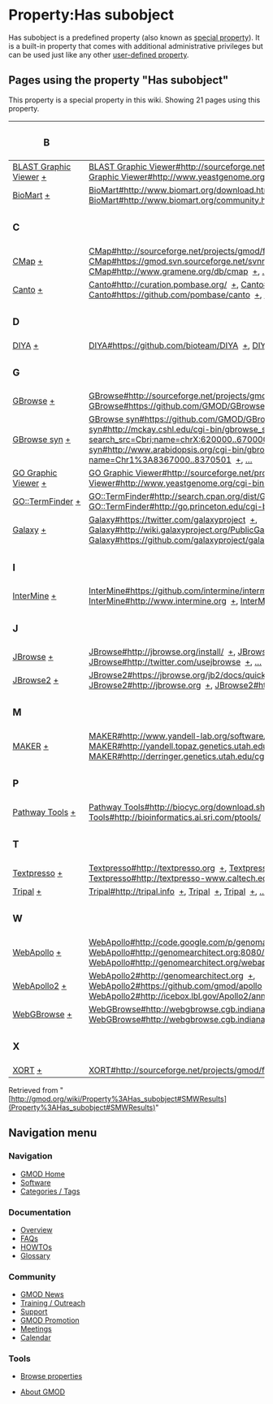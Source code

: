 



<span id="top"></span>




# <span dir="auto">Property:Has subobject</span>











Has subobject is a predefined property (also known as <a
href="https://www.semantic-mediawiki.org/wiki/Help:Special_properties"
class="external text" rel="nofollow">special property</a>). It is a
built-in property that comes with additional administrative privileges
but can be used just like any other
<a href="https://www.semantic-mediawiki.org/wiki/Property"
class="external text" rel="nofollow">user-defined property</a>.



  
<span id="SMWResults"></span>



## Pages using the property "Has subobject"

This property is a special property in this wiki. Showing 21 pages using
this property.

<table style="width: 100%; ">
<colgroup>
<col style="width: 50%" />
<col style="width: 50%" />
</colgroup>
<thead>
<tr class="header">
<th class="smwpropname"><h3 id="b">B</h3></th>
<th></th>
</tr>
</thead>
<tbody>
<tr class="odd">
<td class="smwpropname"><a href="BLAST_Graphic_Viewer.1"
title="BLAST Graphic Viewer">BLAST Graphic Viewer</a> <span
class="smwbrowse"><a href="Special%3ABrowse/BLAST-20Graphic-20Viewer"
title="Special%3ABrowse/BLAST-20Graphic-20Viewer">+</a></span></td>
<td class="smwprops"><a
href="BLAST_Graphic_Viewer.1#http:.2F.2Fsourceforge.net.2Fprojects.2Fgmod.2Ffiles.2FblastGraphic.2F"
title="BLAST Graphic Viewer">BLAST Graphic
Viewer#http://sourceforge.net/projects/gmod/files/blastGraphic/</a>  <span
class="smwsearch"><a
href="Special%3ASearchByProperty/Has-20subobject/BLAST-20Graphic-20Viewer-23http%3A-2F-2Fsourceforge.net-2Fprojects-2Fgmod-2Ffiles-2FblastGraphic-2F"
title="Special%3ASearchByProperty/Has-20subobject/BLAST-20Graphic-20Viewer-23http%3A-2F-2Fsourceforge.net-2Fprojects-2Fgmod-2Ffiles-2FblastGraphic-2F">+</a></span>,
<a
href="BLAST_Graphic_Viewer.1#http:.2F.2Fwww.yeastgenome.org.2Fcgi-bin.2Fblast-sgd.pl"
title="BLAST Graphic Viewer">BLAST Graphic
Viewer#http://www.yeastgenome.org/cgi-bin/blast-sgd.pl</a>  <span
class="smwsearch"><a
href="Special%3ASearchByProperty/Has-20subobject/BLAST-20Graphic-20Viewer-23http%3A-2F-2Fwww.yeastgenome.org-2Fcgi-2Dbin-2Fblast-2Dsgd.pl"
title="Special%3ASearchByProperty/Has-20subobject/BLAST-20Graphic-20Viewer-23http%3A-2F-2Fwww.yeastgenome.org-2Fcgi-2Dbin-2Fblast-2Dsgd.pl">+</a></span></td>
</tr>
<tr class="even">
<td class="smwpropname"><a href="BioMart"
title="BioMart">BioMart</a> <span class="smwbrowse"><a
href="Special%3ABrowse/BioMart"
title="Special%3ABrowse/BioMart">+</a></span></td>
<td class="smwprops"><a
href="BioMart#http:.2F.2Fwww.biomart.org.2Fdownload.html"
title="BioMart">BioMart#http://www.biomart.org/download.html</a>  <span
class="smwsearch"><a
href="Special%3ASearchByProperty/Has-20subobject/BioMart-23http%3A-2F-2Fwww.biomart.org-2Fdownload.html"
title="Special%3ASearchByProperty/Has-20subobject/BioMart-23http%3A-2F-2Fwww.biomart.org-2Fdownload.html">+</a></span>,
<a href="BioMart#http:.2F.2Fwww.biomart.org.2F"
title="BioMart">BioMart#http://www.biomart.org/</a>  <span
class="smwsearch"><a
href="Special%3ASearchByProperty/Has-20subobject/BioMart-23http%3A-2F-2Fwww.biomart.org-2F"
title="Special%3ASearchByProperty/Has-20subobject/BioMart-23http%3A-2F-2Fwww.biomart.org-2F">+</a></span>,
<a href="BioMart#http:.2F.2Fwww.biomart.org.2Fcommunity.html"
title="BioMart">BioMart#http://www.biomart.org/community.html</a>  <span
class="smwsearch"><a
href="Special%3ASearchByProperty/Has-20subobject/BioMart-23http%3A-2F-2Fwww.biomart.org-2Fcommunity.html"
title="Special%3ASearchByProperty/Has-20subobject/BioMart-23http%3A-2F-2Fwww.biomart.org-2Fcommunity.html">+</a></span>,
<a href="Special%3APageProperty/BioMart%3A%3AHas_subobject"
title="Special:PageProperty/BioMart::Has subobject">…</a></td>
</tr>
<tr class="odd">
<td class="smwpropname"><h3 id="c">C</h3></td>
<td></td>
</tr>
<tr class="even">
<td class="smwpropname"><a href="CMap.1" title="CMap">CMap</a> <span
class="smwbrowse"><a href="Special%3ABrowse/CMap"
title="Special%3ABrowse/CMap">+</a></span></td>
<td class="smwprops"><a
href="CMap.1#http:.2F.2Fsourceforge.net.2Fprojects.2Fgmod.2Ffiles.2Fcmap.2F"
title="CMap">CMap#http://sourceforge.net/projects/gmod/files/cmap/</a>  <span
class="smwsearch"><a
href="Special%3ASearchByProperty/Has-20subobject/CMap-23http%3A-2F-2Fsourceforge.net-2Fprojects-2Fgmod-2Ffiles-2Fcmap-2F"
title="Special%3ASearchByProperty/Has-20subobject/CMap-23http%3A-2F-2Fsourceforge.net-2Fprojects-2Fgmod-2Ffiles-2Fcmap-2F">+</a></span>,
<a
href="CMap.1#https:.2F.2Fgmod.svn.sourceforge.net.2Fsvnroot.2Fgmod.2Fcmap"
title="CMap">CMap#https://gmod.svn.sourceforge.net/svnroot/gmod/cmap</a>  <span
class="smwsearch"><a
href="Special%3ASearchByProperty/Has-20subobject/CMap-23https%3A-2F-2Fgmod.svn.sourceforge.net-2Fsvnroot-2Fgmod-2Fcmap"
title="Special%3ASearchByProperty/Has-20subobject/CMap-23https%3A-2F-2Fgmod.svn.sourceforge.net-2Fsvnroot-2Fgmod-2Fcmap">+</a></span>,
<a href="CMap.1#http:.2F.2Fwww.gramene.org.2Fdb.2Fcmap"
title="CMap">CMap#http://www.gramene.org/db/cmap</a>  <span
class="smwsearch"><a
href="Special%3ASearchByProperty/Has-20subobject/CMap-23http%3A-2F-2Fwww.gramene.org-2Fdb-2Fcmap"
title="Special%3ASearchByProperty/Has-20subobject/CMap-23http%3A-2F-2Fwww.gramene.org-2Fdb-2Fcmap">+</a></span>,
<a href="Special%3APageProperty/CMap%3A%3AHas_subobject"
title="Special:PageProperty/CMap::Has subobject">…</a></td>
</tr>
<tr class="odd">
<td class="smwpropname"><a href="Canto" title="Canto">Canto</a> <span
class="smwbrowse"><a href="Special%3ABrowse/Canto"
title="Special%3ABrowse/Canto">+</a></span></td>
<td class="smwprops"><a href="Canto#http:.2F.2Fcuration.pombase.org.2F"
title="Canto">Canto#http://curation.pombase.org/</a>  <span
class="smwsearch"><a
href="Special%3ASearchByProperty/Has-20subobject/Canto-23http%3A-2F-2Fcuration.pombase.org-2F"
title="Special%3ASearchByProperty/Has-20subobject/Canto-23http%3A-2F-2Fcuration.pombase.org-2F">+</a></span>,
<a href="Canto#http:.2F.2Fcuration.pombase.org.2Fdemo"
title="Canto">Canto#http://curation.pombase.org/demo</a>  <span
class="smwsearch"><a
href="Special%3ASearchByProperty/Has-20subobject/Canto-23http%3A-2F-2Fcuration.pombase.org-2Fdemo"
title="Special%3ASearchByProperty/Has-20subobject/Canto-23http%3A-2F-2Fcuration.pombase.org-2Fdemo">+</a></span>,
<a href="Canto#https:.2F.2Fgithub.com.2Fpombase.2Fcanto"
title="Canto">Canto#https://github.com/pombase/canto</a>  <span
class="smwsearch"><a
href="Special%3ASearchByProperty/Has-20subobject/Canto-23https%3A-2F-2Fgithub.com-2Fpombase-2Fcanto"
title="Special%3ASearchByProperty/Has-20subobject/Canto-23https%3A-2F-2Fgithub.com-2Fpombase-2Fcanto">+</a></span>,
<a href="Special%3APageProperty/Canto%3A%3AHas_subobject"
title="Special:PageProperty/Canto::Has subobject">…</a></td>
</tr>
<tr class="even">
<td class="smwpropname"><h3 id="d">D</h3></td>
<td></td>
</tr>
<tr class="odd">
<td class="smwpropname"><a href="DIYA" title="DIYA">DIYA</a> <span
class="smwbrowse"><a href="Special%3ABrowse/DIYA"
title="Special%3ABrowse/DIYA">+</a></span></td>
<td class="smwprops"><a
href="DIYA#https:.2F.2Fgithub.com.2Fbioteam.2FDIYA"
title="DIYA">DIYA#https://github.com/bioteam/DIYA</a>  <span
class="smwsearch"><a
href="Special%3ASearchByProperty/Has-20subobject/DIYA-23https%3A-2F-2Fgithub.com-2Fbioteam-2FDIYA"
title="Special%3ASearchByProperty/Has-20subobject/DIYA-23https%3A-2F-2Fgithub.com-2Fbioteam-2FDIYA">+</a></span>,
<a href="DIYA#_2957d43c15df6d72a07738da3e51a062"
title="DIYA">DIYA</a>  <span class="smwsearch"><a
href="Special%3ASearchByProperty/Has-20subobject/DIYA-23_2957d43c15df6d72a07738da3e51a062"
title="Special%3ASearchByProperty/Has-20subobject/DIYA-23 2957d43c15df6d72a07738da3e51a062">+</a></span></td>
</tr>
<tr class="even">
<td class="smwpropname"><h3 id="g">G</h3></td>
<td></td>
</tr>
<tr class="odd">
<td class="smwpropname"><a href="GBrowse.1"
title="GBrowse">GBrowse</a> <span class="smwbrowse"><a
href="Special%3ABrowse/GBrowse"
title="Special%3ABrowse/GBrowse">+</a></span></td>
<td class="smwprops"><a
href="GBrowse.1#http:.2F.2Fsourceforge.net.2Fprojects.2Fgmod.2Ffiles.2FGeneric.2520Genome.2520Browser.2F"
title="GBrowse">GBrowse#http://sourceforge.net/projects/gmod/files/Generic%20Genome%20Browser/</a>  <span
class="smwsearch"><a
href="Special%3ASearchByProperty/Has-20subobject/GBrowse-23http%3A-2F-2Fsourceforge.net-2Fprojects-2Fgmod-2Ffiles-2FGeneric-2520Genome-2520Browser-2F"
title="Special%3ASearchByProperty/Has-20subobject/GBrowse-23http%3A-2F-2Fsourceforge.net-2Fprojects-2Fgmod-2Ffiles-2FGeneric-2520Genome-2520Browser-2F">+</a></span>,
<a href="GBrowse.1#https:.2F.2Fgithub.com.2FGMOD.2FGBrowse"
title="GBrowse">GBrowse#https://github.com/GMOD/GBrowse</a>  <span
class="smwsearch"><a
href="Special%3ASearchByProperty/Has-20subobject/GBrowse-23https%3A-2F-2Fgithub.com-2FGMOD-2FGBrowse"
title="Special%3ASearchByProperty/Has-20subobject/GBrowse-23https%3A-2F-2Fgithub.com-2FGMOD-2FGBrowse">+</a></span>,
<a href="GBrowse.1#http:.2F.2Fgbrowse.org"
title="GBrowse">GBrowse#http://gbrowse.org</a>  <span
class="smwsearch"><a
href="Special%3ASearchByProperty/Has-20subobject/GBrowse-23http%3A-2F-2Fgbrowse.org"
title="Special%3ASearchByProperty/Has-20subobject/GBrowse-23http%3A-2F-2Fgbrowse.org">+</a></span>,
<a href="Special%3APageProperty/GBrowse%3A%3AHas_subobject"
title="Special:PageProperty/GBrowse::Has subobject">…</a></td>
</tr>
<tr class="even">
<td class="smwpropname"><a href="GBrowse_syn.1"
title="GBrowse syn">GBrowse syn</a> <span class="smwbrowse"><a
href="Special%3ABrowse/GBrowse-20syn"
title="Special%3ABrowse/GBrowse-20syn">+</a></span></td>
<td class="smwprops"><a
href="GBrowse_syn.1#https:.2F.2Fgithub.com.2FGMOD.2FGBrowse"
title="GBrowse syn">GBrowse
syn#https://github.com/GMOD/GBrowse</a>  <span class="smwsearch"><a
href="Special%3ASearchByProperty/Has-20subobject/GBrowse-20syn-23https%3A-2F-2Fgithub.com-2FGMOD-2FGBrowse"
title="Special%3ASearchByProperty/Has-20subobject/GBrowse-20syn-23https%3A-2F-2Fgithub.com-2FGMOD-2FGBrowse">+</a></span>,
<a
href="GBrowse_syn.1#http:.2F.2Fmckay.cshl.edu.2Fcgi-bin.2Fgbrowse_syn.2Fmercator.2F.3Fsearch_src.3DCbri.3Bname.3DchrX:620000..670000"
title="GBrowse syn">GBrowse
syn#http://mckay.cshl.edu/cgi-bin/gbrowse_syn/mercator/?search_src=Cbri;name=chrX:620000..670000</a>  <span
class="smwsearch"><a
href="Special%3ASearchByProperty/Has-20subobject/GBrowse-20syn-23http%3A-2F-2Fmckay.cshl.edu-2Fcgi-2Dbin-2Fgbrowse_syn-2Fmercator-2F-3Fsearch_src=Cbri%3Bname=chrX%3A620000..670000"
title="Special%3ASearchByProperty/Has-20subobject/GBrowse-20syn-23http:-2F-2Fmckay.cshl.edu-2Fcgi-2Dbin-2Fgbrowse syn-2Fmercator-2F-3Fsearch src=Cbri;name=chrX:620000..670000">+</a></span>,
<a
href="GBrowse_syn.1#http:.2F.2Fwww.arabidopsis.org.2Fcgi-bin.2Fgbrowse_syn.2Farabidopsis.2F.3Fname.3DChr1.253A8367000..8370501"
title="GBrowse syn">GBrowse
syn#http://www.arabidopsis.org/cgi-bin/gbrowse_syn/arabidopsis/?name=Chr1%3A8367000..8370501</a>  <span
class="smwsearch"><a
href="Special%3ASearchByProperty/Has-20subobject/GBrowse-20syn-23http%3A-2F-2Fwww.arabidopsis.org-2Fcgi-2Dbin-2Fgbrowse_syn-2Farabidopsis-2F-3Fname=Chr1-253A8367000..8370501"
title="Special%3ASearchByProperty/Has-20subobject/GBrowse-20syn-23http:-2F-2Fwww.arabidopsis.org-2Fcgi-2Dbin-2Fgbrowse syn-2Farabidopsis-2F-3Fname=Chr1-253A8367000..8370501">+</a></span>,
<a href="Special%3APageProperty/GBrowse_syn%3A%3AHas_subobject"
title="Special:PageProperty/GBrowse syn::Has subobject">…</a></td>
</tr>
<tr class="odd">
<td class="smwpropname"><a href="GO_Graphic_Viewer.1"
title="GO Graphic Viewer">GO Graphic Viewer</a> <span
class="smwbrowse"><a href="Special%3ABrowse/GO-20Graphic-20Viewer"
title="Special%3ABrowse/GO-20Graphic-20Viewer">+</a></span></td>
<td class="smwprops"><a
href="GO_Graphic_Viewer.1#http:.2F.2Fsourceforge.net.2Fprojects.2Fgmod.2Ffiles.2FGOView.2F"
title="GO Graphic Viewer">GO Graphic
Viewer#http://sourceforge.net/projects/gmod/files/GOView/</a>  <span
class="smwsearch"><a
href="Special%3ASearchByProperty/Has-20subobject/GO-20Graphic-20Viewer-23http%3A-2F-2Fsourceforge.net-2Fprojects-2Fgmod-2Ffiles-2FGOView-2F"
title="Special%3ASearchByProperty/Has-20subobject/GO-20Graphic-20Viewer-23http%3A-2F-2Fsourceforge.net-2Fprojects-2Fgmod-2Ffiles-2FGOView-2F">+</a></span>,
<a
href="GO_Graphic_Viewer.1#http:.2F.2Fwww.yeastgenome.org.2Fcgi-bin.2FGO.2FgoTermFinder.pl"
title="GO Graphic Viewer">GO Graphic
Viewer#http://www.yeastgenome.org/cgi-bin/GO/goTermFinder.pl</a>  <span
class="smwsearch"><a
href="Special%3ASearchByProperty/Has-20subobject/GO-20Graphic-20Viewer-23http%3A-2F-2Fwww.yeastgenome.org-2Fcgi-2Dbin-2FGO-2FgoTermFinder.pl"
title="Special%3ASearchByProperty/Has-20subobject/GO-20Graphic-20Viewer-23http%3A-2F-2Fwww.yeastgenome.org-2Fcgi-2Dbin-2FGO-2FgoTermFinder.pl">+</a></span></td>
</tr>
<tr class="even">
<td class="smwpropname"><a href="GO%3A%3ATermFinder.1"
title="GO::TermFinder">GO::TermFinder</a> <span class="smwbrowse"><a
href="Special%3ABrowse/GO%3A%3ATermFinder"
title="Special%3ABrowse/GO%3A%3ATermFinder">+</a></span></td>
<td class="smwprops"><a
href="GO%3A%3ATermFinder.1#http:.2F.2Fsearch.cpan.org.2Fdist.2FGO-TermFinder.2F"
title="GO::TermFinder">GO::TermFinder#http://search.cpan.org/dist/GO-TermFinder/</a>  <span
class="smwsearch"><a
href="Special%3ASearchByProperty/Has-20subobject/GO%3A%3ATermFinder-23http%3A-2F-2Fsearch.cpan.org-2Fdist-2FGO-2DTermFinder-2F"
title="Special%3ASearchByProperty/Has-20subobject/GO%3A%3ATermFinder-23http%3A-2F-2Fsearch.cpan.org-2Fdist-2FGO-2DTermFinder-2F">+</a></span>,
<a
href="GO%3A%3ATermFinder.1#http:.2F.2Fgo.princeton.edu.2Fcgi-bin.2FGOTermFinder.2FGOTermFinder"
title="GO::TermFinder">GO::TermFinder#http://go.princeton.edu/cgi-bin/GOTermFinder/GOTermFinder</a>  <span
class="smwsearch"><a
href="Special%3ASearchByProperty/Has-20subobject/GO%3A%3ATermFinder-23http%3A-2F-2Fgo.princeton.edu-2Fcgi-2Dbin-2FGOTermFinder-2FGOTermFinder"
title="Special%3ASearchByProperty/Has-20subobject/GO%3A%3ATermFinder-23http%3A-2F-2Fgo.princeton.edu-2Fcgi-2Dbin-2FGOTermFinder-2FGOTermFinder">+</a></span></td>
</tr>
<tr class="odd">
<td class="smwpropname"><a href="Galaxy.1"
title="Galaxy">Galaxy</a> <span class="smwbrowse"><a
href="Special%3ABrowse/Galaxy"
title="Special%3ABrowse/Galaxy">+</a></span></td>
<td class="smwprops"><a
href="Galaxy.1#https:.2F.2Ftwitter.com.2Fgalaxyproject"
title="Galaxy">Galaxy#https://twitter.com/galaxyproject</a>  <span
class="smwsearch"><a
href="Special%3ASearchByProperty/Has-20subobject/Galaxy-23https%3A-2F-2Ftwitter.com-2Fgalaxyproject"
title="Special%3ASearchByProperty/Has-20subobject/Galaxy-23https%3A-2F-2Ftwitter.com-2Fgalaxyproject">+</a></span>,
<a
href="Galaxy.1#http:.2F.2Fwiki.galaxyproject.org.2FPublicGalaxyServers"
title="Galaxy">Galaxy#http://wiki.galaxyproject.org/PublicGalaxyServers</a>  <span
class="smwsearch"><a
href="Special%3ASearchByProperty/Has-20subobject/Galaxy-23http%3A-2F-2Fwiki.galaxyproject.org-2FPublicGalaxyServers"
title="Special%3ASearchByProperty/Has-20subobject/Galaxy-23http%3A-2F-2Fwiki.galaxyproject.org-2FPublicGalaxyServers">+</a></span>,
<a href="Galaxy.1#https:.2F.2Fgithub.com.2Fgalaxyproject.2Fgalaxy.2F"
title="Galaxy">Galaxy#https://github.com/galaxyproject/galaxy/</a>  <span
class="smwsearch"><a
href="Special%3ASearchByProperty/Has-20subobject/Galaxy-23https%3A-2F-2Fgithub.com-2Fgalaxyproject-2Fgalaxy-2F"
title="Special%3ASearchByProperty/Has-20subobject/Galaxy-23https%3A-2F-2Fgithub.com-2Fgalaxyproject-2Fgalaxy-2F">+</a></span>,
<a href="Special%3APageProperty/Galaxy%3A%3AHas_subobject"
title="Special:PageProperty/Galaxy::Has subobject">…</a></td>
</tr>
<tr class="even">
<td class="smwpropname"><h3 id="i">I</h3></td>
<td></td>
</tr>
<tr class="odd">
<td class="smwpropname"><a href="InterMine"
title="InterMine">InterMine</a> <span class="smwbrowse"><a
href="Special%3ABrowse/InterMine"
title="Special%3ABrowse/InterMine">+</a></span></td>
<td class="smwprops"><a
href="InterMine#https:.2F.2Fgithub.com.2Fintermine.2Fintermine.git"
title="InterMine">InterMine#https://github.com/intermine/intermine.git</a>  <span
class="smwsearch"><a
href="Special%3ASearchByProperty/Has-20subobject/InterMine-23https%3A-2F-2Fgithub.com-2Fintermine-2Fintermine.git"
title="Special%3ASearchByProperty/Has-20subobject/InterMine-23https%3A-2F-2Fgithub.com-2Fintermine-2Fintermine.git">+</a></span>,
<a href="InterMine#http:.2F.2Fwww.intermine.org"
title="InterMine">InterMine#http://www.intermine.org</a>  <span
class="smwsearch"><a
href="Special%3ASearchByProperty/Has-20subobject/InterMine-23http%3A-2F-2Fwww.intermine.org"
title="Special%3ASearchByProperty/Has-20subobject/InterMine-23http%3A-2F-2Fwww.intermine.org">+</a></span>,
<a href="InterMine#http:.2F.2Fwww.flymine.org"
title="InterMine">InterMine#http://www.flymine.org</a>  <span
class="smwsearch"><a
href="Special%3ASearchByProperty/Has-20subobject/InterMine-23http%3A-2F-2Fwww.flymine.org"
title="Special%3ASearchByProperty/Has-20subobject/InterMine-23http%3A-2F-2Fwww.flymine.org">+</a></span>,
<a href="Special%3APageProperty/InterMine%3A%3AHas_subobject"
title="Special:PageProperty/InterMine::Has subobject">…</a></td>
</tr>
<tr class="even">
<td class="smwpropname"><h3 id="j">J</h3></td>
<td></td>
</tr>
<tr class="odd">
<td class="smwpropname"><a href="JBrowse.1"
title="JBrowse">JBrowse</a> <span class="smwbrowse"><a
href="Special%3ABrowse/JBrowse"
title="Special%3ABrowse/JBrowse">+</a></span></td>
<td class="smwprops"><a
href="JBrowse.1#http:.2F.2Fjbrowse.org.2Finstall.2F"
title="JBrowse">JBrowse#http://jbrowse.org/install/</a>  <span
class="smwsearch"><a
href="Special%3ASearchByProperty/Has-20subobject/JBrowse-23http%3A-2F-2Fjbrowse.org-2Finstall-2F"
title="Special%3ASearchByProperty/Has-20subobject/JBrowse-23http%3A-2F-2Fjbrowse.org-2Finstall-2F">+</a></span>,
<a href="JBrowse.1#http:.2F.2Fjbrowse.org"
title="JBrowse">JBrowse#http://jbrowse.org</a>  <span
class="smwsearch"><a
href="Special%3ASearchByProperty/Has-20subobject/JBrowse-23http%3A-2F-2Fjbrowse.org"
title="Special%3ASearchByProperty/Has-20subobject/JBrowse-23http%3A-2F-2Fjbrowse.org">+</a></span>,
<a href="JBrowse.1#http:.2F.2Ftwitter.com.2Fusejbrowse"
title="JBrowse">JBrowse#http://twitter.com/usejbrowse</a>  <span
class="smwsearch"><a
href="Special%3ASearchByProperty/Has-20subobject/JBrowse-23http%3A-2F-2Ftwitter.com-2Fusejbrowse"
title="Special%3ASearchByProperty/Has-20subobject/JBrowse-23http%3A-2F-2Ftwitter.com-2Fusejbrowse">+</a></span>,
<a href="Special%3APageProperty/JBrowse%3A%3AHas_subobject"
title="Special:PageProperty/JBrowse::Has subobject">…</a></td>
</tr>
<tr class="even">
<td class="smwpropname"><a href="JBrowse2"
title="JBrowse2">JBrowse2</a> <span class="smwbrowse"><a
href="Special%3ABrowse/JBrowse2"
title="Special%3ABrowse/JBrowse2">+</a></span></td>
<td class="smwprops"><a
href="JBrowse2#https:.2F.2Fjbrowse.org.2Fjb2.2Fdocs.2Fquickstart_web"
title="JBrowse2">JBrowse2#https://jbrowse.org/jb2/docs/quickstart_web</a>  <span
class="smwsearch"><a
href="Special%3ASearchByProperty/Has-20subobject/JBrowse2-23https%3A-2F-2Fjbrowse.org-2Fjb2-2Fdocs-2Fquickstart_web"
title="Special%3ASearchByProperty/Has-20subobject/JBrowse2-23https:-2F-2Fjbrowse.org-2Fjb2-2Fdocs-2Fquickstart web">+</a></span>,
<a href="JBrowse2#http:.2F.2Fjbrowse.org"
title="JBrowse2">JBrowse2#http://jbrowse.org</a>  <span
class="smwsearch"><a
href="Special%3ASearchByProperty/Has-20subobject/JBrowse2-23http%3A-2F-2Fjbrowse.org"
title="Special%3ASearchByProperty/Has-20subobject/JBrowse2-23http%3A-2F-2Fjbrowse.org">+</a></span>,
<a href="JBrowse2#http:.2F.2Ftwitter.com.2Fusejbrowse"
title="JBrowse2">JBrowse2#http://twitter.com/usejbrowse</a>  <span
class="smwsearch"><a
href="Special%3ASearchByProperty/Has-20subobject/JBrowse2-23http%3A-2F-2Ftwitter.com-2Fusejbrowse"
title="Special%3ASearchByProperty/Has-20subobject/JBrowse2-23http%3A-2F-2Ftwitter.com-2Fusejbrowse">+</a></span>,
<a href="Special%3APageProperty/JBrowse2%3A%3AHas_subobject"
title="Special:PageProperty/JBrowse2::Has subobject">…</a></td>
</tr>
<tr class="odd">
<td class="smwpropname"><h3 id="m">M</h3></td>
<td></td>
</tr>
<tr class="even">
<td class="smwpropname"><a href="MAKER.1" title="MAKER">MAKER</a> <span
class="smwbrowse"><a href="Special%3ABrowse/MAKER"
title="Special%3ABrowse/MAKER">+</a></span></td>
<td class="smwprops"><a
href="MAKER.1#http:.2F.2Fwww.yandell-lab.org.2Fsoftware.2Fmaker.html"
title="MAKER">MAKER#http://www.yandell-lab.org/software/maker.html</a>  <span
class="smwsearch"><a
href="Special%3ASearchByProperty/Has-20subobject/MAKER-23http%3A-2F-2Fwww.yandell-2Dlab.org-2Fsoftware-2Fmaker.html"
title="Special%3ASearchByProperty/Has-20subobject/MAKER-23http%3A-2F-2Fwww.yandell-2Dlab.org-2Fsoftware-2Fmaker.html">+</a></span>,
<a
href="MAKER.1#http:.2F.2Fyandell.topaz.genetics.utah.edu.2Fcgi-bin.2Fmaker_license.cgi"
title="MAKER">MAKER#http://yandell.topaz.genetics.utah.edu/cgi-bin/maker_license.cgi</a>  <span
class="smwsearch"><a
href="Special%3ASearchByProperty/Has-20subobject/MAKER-23http%3A-2F-2Fyandell.topaz.genetics.utah.edu-2Fcgi-2Dbin-2Fmaker_license.cgi"
title="Special%3ASearchByProperty/Has-20subobject/MAKER-23http:-2F-2Fyandell.topaz.genetics.utah.edu-2Fcgi-2Dbin-2Fmaker license.cgi">+</a></span>,
<a
href="MAKER.1#http:.2F.2Fderringer.genetics.utah.edu.2Fcgi-bin.2FMWAS.2Fmaker.cgi"
title="MAKER">MAKER#http://derringer.genetics.utah.edu/cgi-bin/MWAS/maker.cgi</a>  <span
class="smwsearch"><a
href="Special%3ASearchByProperty/Has-20subobject/MAKER-23http%3A-2F-2Fderringer.genetics.utah.edu-2Fcgi-2Dbin-2FMWAS-2Fmaker.cgi"
title="Special%3ASearchByProperty/Has-20subobject/MAKER-23http%3A-2F-2Fderringer.genetics.utah.edu-2Fcgi-2Dbin-2FMWAS-2Fmaker.cgi">+</a></span>,
<a href="Special%3APageProperty/MAKER%3A%3AHas_subobject"
title="Special:PageProperty/MAKER::Has subobject">…</a></td>
</tr>
<tr class="odd">
<td class="smwpropname"><h3 id="p">P</h3></td>
<td></td>
</tr>
<tr class="even">
<td class="smwpropname"><a href="Pathway_Tools.1"
title="Pathway Tools">Pathway Tools</a> <span class="smwbrowse"><a
href="Special%3ABrowse/Pathway-20Tools"
title="Special%3ABrowse/Pathway-20Tools">+</a></span></td>
<td class="smwprops"><a
href="Pathway_Tools.1#http:.2F.2Fbiocyc.org.2Fdownload.shtml"
title="Pathway Tools">Pathway
Tools#http://biocyc.org/download.shtml</a>  <span class="smwsearch"><a
href="Special%3ASearchByProperty/Has-20subobject/Pathway-20Tools-23http%3A-2F-2Fbiocyc.org-2Fdownload.shtml"
title="Special%3ASearchByProperty/Has-20subobject/Pathway-20Tools-23http%3A-2F-2Fbiocyc.org-2Fdownload.shtml">+</a></span>,
<a
href="Pathway_Tools.1#http:.2F.2Fbioinformatics.ai.sri.com.2Fptools.2F"
title="Pathway Tools">Pathway
Tools#http://bioinformatics.ai.sri.com/ptools/</a>  <span
class="smwsearch"><a
href="Special%3ASearchByProperty/Has-20subobject/Pathway-20Tools-23http%3A-2F-2Fbioinformatics.ai.sri.com-2Fptools-2F"
title="Special%3ASearchByProperty/Has-20subobject/Pathway-20Tools-23http%3A-2F-2Fbioinformatics.ai.sri.com-2Fptools-2F">+</a></span>,
<a href="Pathway_Tools.1#http:.2F.2Fbiocyc.org.2F"
title="Pathway Tools">Pathway Tools#http://biocyc.org/</a>  <span
class="smwsearch"><a
href="Special%3ASearchByProperty/Has-20subobject/Pathway-20Tools-23http%3A-2F-2Fbiocyc.org-2F"
title="Special%3ASearchByProperty/Has-20subobject/Pathway-20Tools-23http%3A-2F-2Fbiocyc.org-2F">+</a></span>,
<a href="Special%3APageProperty/Pathway_Tools%3A%3AHas_subobject"
title="Special:PageProperty/Pathway Tools::Has subobject">…</a></td>
</tr>
<tr class="odd">
<td class="smwpropname"><h3 id="t">T</h3></td>
<td></td>
</tr>
<tr class="even">
<td class="smwpropname"><a href="Textpresso"
title="Textpresso">Textpresso</a> <span class="smwbrowse"><a
href="Special%3ABrowse/Textpresso"
title="Special%3ABrowse/Textpresso">+</a></span></td>
<td class="smwprops"><a href="Textpresso#http:.2F.2Ftextpresso.org"
title="Textpresso">Textpresso#http://textpresso.org</a>  <span
class="smwsearch"><a
href="Special%3ASearchByProperty/Has-20subobject/Textpresso-23http%3A-2F-2Ftextpresso.org"
title="Special%3ASearchByProperty/Has-20subobject/Textpresso-23http%3A-2F-2Ftextpresso.org">+</a></span>,
<a href="Textpresso#http:.2F.2Ftextpresso.org.2Fdownloads.html"
title="Textpresso">Textpresso#http://textpresso.org/downloads.html</a>  <span
class="smwsearch"><a
href="Special%3ASearchByProperty/Has-20subobject/Textpresso-23http%3A-2F-2Ftextpresso.org-2Fdownloads.html"
title="Special%3ASearchByProperty/Has-20subobject/Textpresso-23http%3A-2F-2Ftextpresso.org-2Fdownloads.html">+</a></span>,
<a
href="Textpresso#http:.2F.2Ftextpresso-www.caltech.edu.2Fcgi-bin.2Fcelegans.2Fuser_guide"
title="Textpresso">Textpresso#http://textpresso-www.caltech.edu/cgi-bin/celegans/user_guide</a>  <span
class="smwsearch"><a
href="Special%3ASearchByProperty/Has-20subobject/Textpresso-23http%3A-2F-2Ftextpresso-2Dwww.caltech.edu-2Fcgi-2Dbin-2Fcelegans-2Fuser_guide"
title="Special%3ASearchByProperty/Has-20subobject/Textpresso-23http:-2F-2Ftextpresso-2Dwww.caltech.edu-2Fcgi-2Dbin-2Fcelegans-2Fuser guide">+</a></span>,
<a href="Special%3APageProperty/Textpresso%3A%3AHas_subobject"
title="Special:PageProperty/Textpresso::Has subobject">…</a></td>
</tr>
<tr class="odd">
<td class="smwpropname"><a href="Tripal.1"
title="Tripal">Tripal</a> <span class="smwbrowse"><a
href="Special%3ABrowse/Tripal"
title="Special%3ABrowse/Tripal">+</a></span></td>
<td class="smwprops"><a href="Tripal.1#http:.2F.2Ftripal.info"
title="Tripal">Tripal#http://tripal.info</a>  <span class="smwsearch"><a
href="Special%3ASearchByProperty/Has-20subobject/Tripal-23http%3A-2F-2Ftripal.info"
title="Special%3ASearchByProperty/Has-20subobject/Tripal-23http%3A-2F-2Ftripal.info">+</a></span>,
<a href="Tripal.1#_c72e4a5953ad38254b5ae05e4fca68cf"
title="Tripal">Tripal</a>  <span class="smwsearch"><a
href="Special%3ASearchByProperty/Has-20subobject/Tripal-23_c72e4a5953ad38254b5ae05e4fca68cf"
title="Special%3ASearchByProperty/Has-20subobject/Tripal-23 c72e4a5953ad38254b5ae05e4fca68cf">+</a></span>,
<a href="Tripal.1#_8904ca0c9942fceca83d1637dceaa4e9"
title="Tripal">Tripal</a>  <span class="smwsearch"><a
href="Special%3ASearchByProperty/Has-20subobject/Tripal-23_8904ca0c9942fceca83d1637dceaa4e9"
title="Special%3ASearchByProperty/Has-20subobject/Tripal-23 8904ca0c9942fceca83d1637dceaa4e9">+</a></span>,
<a href="Special%3APageProperty/Tripal%3A%3AHas_subobject"
title="Special:PageProperty/Tripal::Has subobject">…</a></td>
</tr>
<tr class="even">
<td class="smwpropname"><h3 id="w">W</h3></td>
<td></td>
</tr>
<tr class="odd">
<td class="smwpropname"><a href="WebApollo.1"
title="WebApollo">WebApollo</a> <span class="smwbrowse"><a
href="Special%3ABrowse/WebApollo"
title="Special%3ABrowse/WebApollo">+</a></span></td>
<td class="smwprops"><a
href="WebApollo.1#http:.2F.2Fcode.google.com.2Fp.2Fgenomancer"
title="WebApollo">WebApollo#http://code.google.com/p/genomancer</a>  <span
class="smwsearch"><a
href="Special%3ASearchByProperty/Has-20subobject/WebApollo-23http%3A-2F-2Fcode.google.com-2Fp-2Fgenomancer"
title="Special%3ASearchByProperty/Has-20subobject/WebApollo-23http%3A-2F-2Fcode.google.com-2Fp-2Fgenomancer">+</a></span>,
<a
href="WebApollo.1#http:.2F.2Fgenomearchitect.org:8080.2FWebApolloDemo.2F"
title="WebApollo">WebApollo#http://genomearchitect.org:8080/WebApolloDemo/</a>  <span
class="smwsearch"><a
href="Special%3ASearchByProperty/Has-20subobject/WebApollo-23http%3A-2F-2Fgenomearchitect.org:8080-2FWebApolloDemo-2F"
title="Special%3ASearchByProperty/Has-20subobject/WebApollo-23http%3A-2F-2Fgenomearchitect.org:8080-2FWebApolloDemo-2F">+</a></span>,
<a
href="WebApollo.1#http:.2F.2Fgenomearchitect.org.2Fwebapollo.2Freleases.2F"
title="WebApollo">WebApollo#http://genomearchitect.org/webapollo/releases/</a>  <span
class="smwsearch"><a
href="Special%3ASearchByProperty/Has-20subobject/WebApollo-23http%3A-2F-2Fgenomearchitect.org-2Fwebapollo-2Freleases-2F"
title="Special%3ASearchByProperty/Has-20subobject/WebApollo-23http%3A-2F-2Fgenomearchitect.org-2Fwebapollo-2Freleases-2F">+</a></span>,
<a href="Special%3APageProperty/WebApollo%3A%3AHas_subobject"
title="Special:PageProperty/WebApollo::Has subobject">…</a></td>
</tr>
<tr class="even">
<td class="smwpropname"><a href="WebApollo2"
title="WebApollo2">WebApollo2</a> <span class="smwbrowse"><a
href="Special%3ABrowse/WebApollo2"
title="Special%3ABrowse/WebApollo2">+</a></span></td>
<td class="smwprops"><a href="WebApollo2#http:.2F.2Fgenomearchitect.org"
title="WebApollo2">WebApollo2#http://genomearchitect.org</a>  <span
class="smwsearch"><a
href="Special%3ASearchByProperty/Has-20subobject/WebApollo2-23http%3A-2F-2Fgenomearchitect.org"
title="Special%3ASearchByProperty/Has-20subobject/WebApollo2-23http%3A-2F-2Fgenomearchitect.org">+</a></span>,
<a href="WebApollo2#https:.2F.2Fgithub.com.2Fgmod.2Fapollo"
title="WebApollo2">WebApollo2#https://github.com/gmod/apollo</a>  <span
class="smwsearch"><a
href="Special%3ASearchByProperty/Has-20subobject/WebApollo2-23https%3A-2F-2Fgithub.com-2Fgmod-2Fapollo"
title="Special%3ASearchByProperty/Has-20subobject/WebApollo2-23https%3A-2F-2Fgithub.com-2Fgmod-2Fapollo">+</a></span>,
<a
href="WebApollo2#http:.2F.2Ficebox.lbl.gov.2FApollo2.2Fannotator.2Findex"
title="WebApollo2">WebApollo2#http://icebox.lbl.gov/Apollo2/annotator/index</a>  <span
class="smwsearch"><a
href="Special%3ASearchByProperty/Has-20subobject/WebApollo2-23http%3A-2F-2Ficebox.lbl.gov-2FApollo2-2Fannotator-2Findex"
title="Special%3ASearchByProperty/Has-20subobject/WebApollo2-23http%3A-2F-2Ficebox.lbl.gov-2FApollo2-2Fannotator-2Findex">+</a></span>,
<a href="Special%3APageProperty/WebApollo2%3A%3AHas_subobject"
title="Special:PageProperty/WebApollo2::Has subobject">…</a></td>
</tr>
<tr class="odd">
<td class="smwpropname"><a href="WebGBrowse.1"
title="WebGBrowse">WebGBrowse</a> <span class="smwbrowse"><a
href="Special%3ABrowse/WebGBrowse"
title="Special%3ABrowse/WebGBrowse">+</a></span></td>
<td class="smwprops"><a
href="WebGBrowse.1#http:.2F.2Fwebgbrowse.cgb.indiana.edu.2Fwebgbrowse.2Fsoftware.html"
title="WebGBrowse">WebGBrowse#http://webgbrowse.cgb.indiana.edu/webgbrowse/software.html</a>  <span
class="smwsearch"><a
href="Special%3ASearchByProperty/Has-20subobject/WebGBrowse-23http%3A-2F-2Fwebgbrowse.cgb.indiana.edu-2Fwebgbrowse-2Fsoftware.html"
title="Special%3ASearchByProperty/Has-20subobject/WebGBrowse-23http%3A-2F-2Fwebgbrowse.cgb.indiana.edu-2Fwebgbrowse-2Fsoftware.html">+</a></span>,
<a href="WebGBrowse.1#http:.2F.2Fwebgbrowse.cgb.indiana.edu"
title="WebGBrowse">WebGBrowse#http://webgbrowse.cgb.indiana.edu</a>  <span
class="smwsearch"><a
href="Special%3ASearchByProperty/Has-20subobject/WebGBrowse-23http%3A-2F-2Fwebgbrowse.cgb.indiana.edu"
title="Special%3ASearchByProperty/Has-20subobject/WebGBrowse-23http%3A-2F-2Fwebgbrowse.cgb.indiana.edu">+</a></span></td>
</tr>
<tr class="even">
<td class="smwpropname"><h3 id="x">X</h3></td>
<td></td>
</tr>
<tr class="odd">
<td class="smwpropname"><a href="XORT.1" title="XORT">XORT</a> <span
class="smwbrowse"><a href="Special%3ABrowse/XORT"
title="Special%3ABrowse/XORT">+</a></span></td>
<td class="smwprops"><a
href="XORT.1#http:.2F.2Fsourceforge.net.2Fprojects.2Fgmod.2Ffiles.2FOldFiles.2F"
title="XORT">XORT#http://sourceforge.net/projects/gmod/files/OldFiles/</a>  <span
class="smwsearch"><a
href="Special%3ASearchByProperty/Has-20subobject/XORT-23http%3A-2F-2Fsourceforge.net-2Fprojects-2Fgmod-2Ffiles-2FOldFiles-2F"
title="Special%3ASearchByProperty/Has-20subobject/XORT-23http%3A-2F-2Fsourceforge.net-2Fprojects-2Fgmod-2Ffiles-2FOldFiles-2F">+</a></span>,
<a href="XORT.1#_117f6d7d3f08ff9b4488276387dfdcc4"
title="XORT">XORT</a>  <span class="smwsearch"><a
href="Special%3ASearchByProperty/Has-20subobject/XORT-23_117f6d7d3f08ff9b4488276387dfdcc4"
title="Special%3ASearchByProperty/Has-20subobject/XORT-23 117f6d7d3f08ff9b4488276387dfdcc4">+</a></span></td>
</tr>
</tbody>
</table>




Retrieved from
"[http://gmod.org/wiki/Property%3AHas_subobject#SMWResults](Property%3AHas_subobject#SMWResults)"





## Navigation menu






### 



<a href="Main_Page"
style="background-image: url(../images/GMOD-cogs.png);"
title="Visit the main page"></a>


### Navigation



- <span id="n-GMOD-Home">[GMOD Home](Main_Page)</span>
- <span id="n-Software">[Software](GMOD_Components)</span>
- <span id="n-Categories-.2F-Tags">[Categories /
  Tags](Categories)</span>




### Documentation



- <span id="n-Overview">[Overview](Overview)</span>
- <span id="n-FAQs">[FAQs](Category%3AFAQ)</span>
- <span id="n-HOWTOs">[HOWTOs](Category%3AHOWTO)</span>
- <span id="n-Glossary">[Glossary](Glossary)</span>




### Community



- <span id="n-GMOD-News">[GMOD News](GMOD_News)</span>
- <span id="n-Training-.2F-Outreach">[Training /
  Outreach](Training_and_Outreach)</span>
- <span id="n-Support">[Support](Support)</span>
- <span id="n-GMOD-Promotion">[GMOD Promotion](GMOD_Promotion)</span>
- <span id="n-Meetings">[Meetings](Meetings)</span>
- <span id="n-Calendar">[Calendar](Calendar)</span>




### Tools

- <span id="t-smwbrowselink"><a href="Special%3ABrowse/Property%3AHas_subobject" rel="smw-browse">Browse
  properties</a></span>



- <span id="footer-places-about">[About
  GMOD](GMOD%3AAbout "GMOD%3AAbout")</span>

<!-- -->




